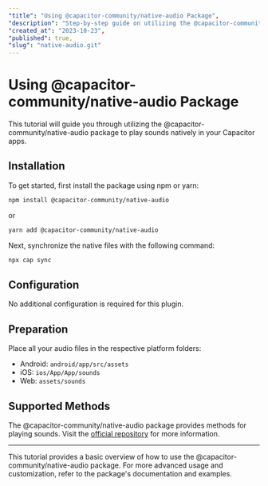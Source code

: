 ```yaml
---
"title": "Using @capacitor-community/native-audio Package",
"description": "Step-by-step guide on utilizing the @capacitor-community/native-audio package for playing sounds natively using Capacitor.",
"created_at": "2023-10-23",
"published": true,
"slug": "native-audio.git"
---
```


# Using @capacitor-community/native-audio Package

This tutorial will guide you through utilizing the @capacitor-community/native-audio package to play sounds natively in your Capacitor apps.

## Installation

To get started, first install the package using npm or yarn:

```bash
npm install @capacitor-community/native-audio
```

or

```bash
yarn add @capacitor-community/native-audio
```

Next, synchronize the native files with the following command:

```bash
npx cap sync
```

## Configuration

No additional configuration is required for this plugin.

## Preparation

Place all your audio files in the respective platform folders:
- Android: `android/app/src/assets`
- iOS: `ios/App/App/sounds`
- Web: `assets/sounds`

## Supported Methods

The @capacitor-community/native-audio package provides methods for playing sounds. Visit the [official repository](https://github.com/capacitor-community/native-audio) for more information.

---

This tutorial provides a basic overview of how to use the @capacitor-community/native-audio package. For more advanced usage and customization, refer to the package's documentation and examples.